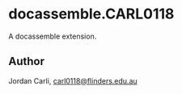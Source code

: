 # docassemble.CARL0118

A docassemble extension.

## Author

Jordan Carli, carl0118@flinders.edu.au

